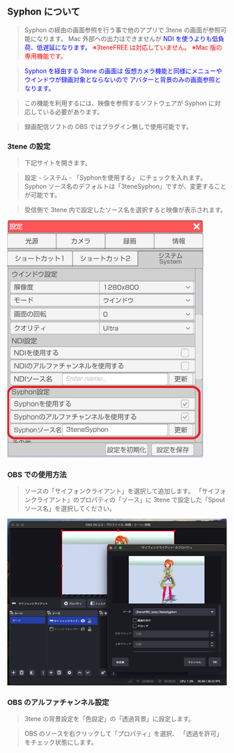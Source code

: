 ## Syphon について

>Syphon の経由の画面参照を行う事で他のアプリで 3tene の画面が参照可能になります。
>Mac 外部への出力はできませんが<font color="Blue"> NDI を使うよりも低負荷、低遅延になります。</font>
><font color="Red">※3teneFREE は対応していません。</font>
><font color="Red">※Mac 版の専用機能です。</font>

><font color="Blue">Syphon を経由する 3tene の画面は
>仮想カメラ機能と同様にメニューやウインドウが録画対象とならないので
>アバターと背景のみの画面参照となります。</font>

>この機能を利用するには、映像を参照するソフトウェアが
>Syphon に対応している必要があります。

>録画配信ソフトの OBS ではプラグイン無しで使用可能です。


### 3tene の設定

>下記サイトを開きます。

>設定 - システム - 「Syphonを使用する」 にチェックを入れます。
>Syphon ソース名のデフォルトは「3teneSyphon」ですが、変更することが可能です。

>受信側で 3tene 内で設定したソース名を選択すると映像が表示されます。

<img src="image/Syphon_1.png">


### OBS での使用方法

>ソースの「サイフォンクライアント」を選択して追加します。
>「サイフォンクライアント」のプロパティの「ソース」に
>3tene で設定した「Spoutソース名」を選択してください。

<img src="image/Syphon_2.png">


### OBS のアルファチャンネル設定

>3tene の背景設定を「色設定」の「透過背景」に設定します。

>OBS のソースを右クリックして「プロパティ」を選択、
>「透過を許可」をチェック状態にします。

